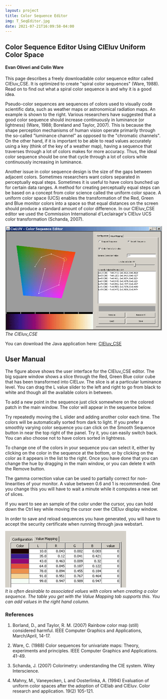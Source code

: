 ```yaml
---
layout: project
title: Color Sequence Editor
img: T_SeqEditor.jpg
date: 2021-07-21T16:09:58-04:00
---
```


## Color Sequence Editor Using CIEluv Uniform Color Space

#### Evan Oliveri and Colin Ware

This page describes a freely downloadable color sequence editor called CIEluv_CSE. It is optimized to create "spiral color sequences" (Ware, 1988). Read on to find out what a spiral color sequence is and why it is a good idea.

Pseudo-color sequences are sequences of colors used to visually code scientific data, such as weather maps or astronomical radiation maps. An example is shown to the right. Various researchers have suggested that a good color sequence should increase continuously in luminance (or lightness) (Ware, 1988; Boreland and Taylor, 2007). This is because the shape perception mechanisms of human vision operate primarily through the so-called "luminance channel" as opposed to the "chromatic channels". On the other hand, if it is important to be able to read values accurately using a key (think of the key of a weather map), having a sequence that traverses through a lot of colors makes for more accuracy. Thus, the ideal color sequence should be one that cycle through a lot of colors while continuously increasing in luminance.

Another issue in color sequence design is the size of the gaps between adjacent colors. Sometimes researchers want colors separated in perceptually equal steps. Sometimes it is useful to have colors bunched up for certain data ranges. A method for creating perceptually equal steps can be based on a concept from color science called the uniform color space. A uniform color space (UCS) enables the transformation of the Red, Green and Blue monitor colors into a space so that equal distances on the screen should produce a standard amount of color difference. In our CIEluv_CSE editor we used the Commission International d'Leclairage's CIEluv UCS color transformation (Schanda, 2007).

![Color Sequence Editor](MainColorSequenceScreen.gif)  
_The CIEluv\_CSE_

You can download the Java application here: [CIEluv_CSE](http://vislab-ccom.unh.edu/~cware/ColorSequenceEditor.jar)


## User Manual

The figure above shows the user interface for the CIEluv_CSE editor. The big square window shows a slice through the Red, Green Blue color cube that has been transformed into CIELuv. The slice is at a particular luminance level. You can drag the L value slider to the left and right to go from black to white and though all the available colors in between.

To add a new point in the sequence just click somewhere on the colored patch in the main window. The color will appear in the sequence below.

Try repeatedly moving the L slider and adding another color each time. The colors will be automatically sorted from dark to light. If you prefer a smoothly varying color sequence you can click on the Smooth Sequence button in near the top right of the panel. Try it, you can easily switch back. You can also choose not to have colors sorted in lightness.

To change one of the colors in your sequence you can select it, either by clicking on the color in the sequence at the bottom, or by clicking on the color as it appears in the list to the right. Once you have done that you can change the hue by dragging in the main window, or you can delete it with the Remove button.

The gamma correction value can be used to partially correct for non-linearities of your monitor. A value between 0.6 and 1 is recommended. One you change this you will have to wait a minute while it computes a new set of slices.

If you want to see an sample of the color under the cursor, you can hold down the Ctrl key while moving the cursor over the CIEluv display window.

In order to save and reload sequences you have generated, you will have to accept the security certificate when running through java webstart.

![Color Sequence Table](SequenceTable.gif)  
_It is often desirable to associated values with colors when creating a color sequence. The table you get with the Value Mapping tab supports this. You can add values in the right hand column._

### References

1. Borland, D., and Taylor, R. M. (2007) Rainbow color map (still) considered harmful. IEEE Computer Graphics and Applications, March/April, 14-17.

2. Ware, C. (1988) Color sequences for univariate maps: Theory, experiments and principles. IEEE Computer Graphics and Applications. 41-49.

3. Schanda, J. (2007) Colorimetry: understanding the CIE system. Wiley Interscience.

4. Mahny, M., Vaneyecken, L and Oosterlinka, A. (1994) Evaluation of uniform color spaces after the adoption of CIElab and CIEluv. Color research and application. 19(2) 105-121.